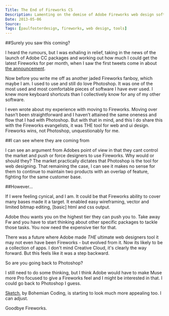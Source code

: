 ```yaml
---
Title: The End of Fireworks CS
Description: Lamenting on the demise of Adobe Fireworks web design software package as it doesn't make the cut for Adobes cloud service. 
Date: 2013-05-06
Source: 
Tags: [paulfosterdesign, fireworks, web design, tools]
---
```

##Surely you saw this coming?

I heard the rumours, but I was exhaling in relief, taking in the news of the launch of Adobe CC packages and working out how much I could get the latest Fireworks for per month, when I saw the first tweets come in about [the announcement](http://blogs.adobe.com/fireworks/2013/05/the-future-of-adobe-fireworks.html).

Now before you write me off as another jaded Fireworks fanboy, which maybe I am. I used to use and still do love Photoshop. It was one of the most used and most comfortable pieces of software I have ever used. I knew more keyboard shortcuts than I collectively know for any of my other software.

I even wrote about my experience with moving to Fireworks. Moving over hasn’t been straightforward and I haven’t attained the same oneness and flow that I had with Photoshop. But with that in mind, and this I do share this with the Fireworks evangelists, it was THE tool for web and ui design. Fireworks wins, not Photoshop, unquestionably for me.

##I can see where they are coming from

I can see an argument from Adobes point of view in that they cant control the market and push or force designers to use Fireworks. Why would or should they? The market practically dictates that Photoshop is the tool for web designing. That remaining the case, I can see it makes no sense for them to continue to maintain two products with an overlap of feature, fighting for the same customer base.

##However...

If I were feeling cynical, and I am. It could be that Fireworks ability to cover many bases made it a target. It enabled easy wireframing, vector  and limited bitmap editing, [basic] html and css output.

Adobe thou wants you on the highest tier they can push you to. Take away Fw and you have to start thinking about other specific packages to tackle those tasks. You now need the expensive tier for that.

There was a future where Adobe made *THE* ultimate web designers tool it may not even have been Fireworks - but evolved from it. Now its likely to be a collection of apps. I don't mind Creative Cloud, it's clearly the way forward. But this feels like it was a step backward. 

So are you going back to Photoshop?

I still need to do some thinking, but I think Adobe would have to make Muse more Pro focused to give a Fireworks feel and I might be interested in that. I could go back to Photoshop I guess.

[Sketch](http://www.bohemiancoding.com/sketch), by Bohemian Coding, is starting to look much more appealing too. I can adjust.

Goodbye Fireworks.